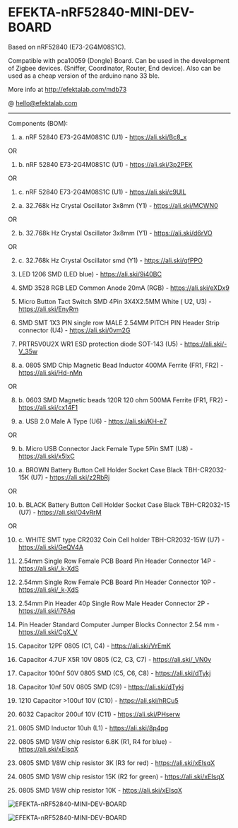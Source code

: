 # EFEKTA-nRF52840-MINI-DEV-BOARD

Based on nRF52840 (E73-2G4M08S1C).

Compatible with pca10059 (Dongle) Board. Can be used in the development of Zigbee devices. (Sniffer, Coordinator, Router, End device). Also can be used as a cheap version of the arduino nano 33 ble.



More info at http://efektalab.com/mdb73

@ hello@efektalab.com


---

Components (BOM):

1. a. nRF 52840 E73-2G4M08S1C (U1) - https://ali.ski/Bc8_x

OR

1. b. nRF 52840 E73-2G4M08S1C (U1) - https://ali.ski/3p2PEK

OR

1. c. nRF 52840 E73-2G4M08S1C (U1) - https://ali.ski/c9UlL

2. a. 32.768k Hz Crystal Oscillator 3x8mm (Y1) - https://ali.ski/MCWN0

OR

2. b. 32.768k Hz Crystal Oscillator 3x8mm (Y1) - https://ali.ski/d6rVO

OR

2. с. 32.768k Hz Crystal Oscillator smd (Y1) - https://ali.ski/qfPPO

3. LED 1206 SMD (LED blue) - https://ali.ski/9i40BC

4. SMD 3528 RGB LED Common Anode 20mA (RGB) - https://ali.ski/eXDx9

5. Micro Button Tact Switch SMD 4Pin 3X4X2.5MM White ( U2, U3) - https://ali.ski/EnyRm

6. SMD SMT 1X3 PIN single row MALE 2.54MM PITCH PIN Header Strip connector (U4) - https://ali.ski/0vm2G

7. PRTR5V0U2X WR1 ESD protection diode SOT-143 (U5) - https://ali.ski/-V_35w

8. a. 0805 SMD Chip Magnetic Bead Inductor 400MA Ferrite (FR1, FR2) -  https://ali.ski/Hd-nMn

OR

8. b. 0603 SMD Magnetic beads 120R 120 ohm 500MA Ferrite (FR1, FR2) -  https://ali.ski/cx14F1

9. a. USB 2.0 Male A Type (U6) - https://ali.ski/KH-e7

OR

9. b. Micro USB Connector Jack Female Type 5Pin SMT (U8) - https://ali.ski/x5lxC

10. a. BROWN Battery Button Cell Holder Socket Case Black TBH-CR2032-15K (U7) - https://ali.ski/z2RbRj

OR

10. b. BLACK Battery Button Cell Holder Socket Case Black TBH-CR2032-15 (U7) - https://ali.ski/O4vRrM

OR 

10. c. WHITE SMT type CR2032 Coin Cell holder TBH-CR2032-15W (U7) - https://ali.ski/GeQV4A

11. 2.54mm Single Row Female PCB Board Pin Header Connector 14P - https://ali.ski/_k-XdS

12. 2.54mm Single Row Female PCB Board Pin Header Connector 10P - https://ali.ski/_k-XdS

13. 2.54mm Pin Header 40p Single Row Male Header Connector 2P - https://ali.ski/i76Aq

14. Pin Header Standard Computer Jumper Blocks Connector 2.54 mm - https://ali.ski/CgX_V

15. Capacitor 12PF 0805 (C1, C4) - https://ali.ski/VrEmK

16. Capacitor 4.7UF X5R 10V 0805 (C2, C3, C7) - https://ali.ski/_VN0v

17. Capacitor 100nf 50V 0805 SMD (C5, C6, C8)  - https://ali.ski/dTykj

18. Capacitor 10nf 50V 0805 SMD (C9)  - https://ali.ski/dTykj

19. 1210 Capacitor >100uf 10V (C10) - https://ali.ski/hRCu5

20. 6032 Capacitor 200uf 10V (C11) - https://ali.ski/PHserw

21. 0805 SMD Inductor 10uh (L1) - https://ali.ski/8p4pg

22. 0805 SMD 1/8W chip resistor 6.8K (R1, R4  for blue) - https://ali.ski/xEIsqX

23. 0805 SMD 1/8W chip resistor 3K (R3  for red) - https://ali.ski/xEIsqX

24. 0805 SMD 1/8W chip resistor 15K (R2  for green) - https://ali.ski/xEIsqX

25. 0805 SMD 1/8W chip resistor 10K - https://ali.ski/xEIsqX



![EFEKTA-nRF52840-MINI-DEV-BOARD](https://github.com/smartboxchannel/EFEKTA-nRF52840-MINI-DEV-BOARD/blob/prototype-test/IMAGES/IMG_01.jpg)

![EFEKTA-nRF52840-MINI-DEV-BOARD](https://github.com/smartboxchannel/EFEKTA-nRF52840-MINI-DEV-BOARD/blob/prototype-test/IMAGES/IMG_02.jpg)
 



 





